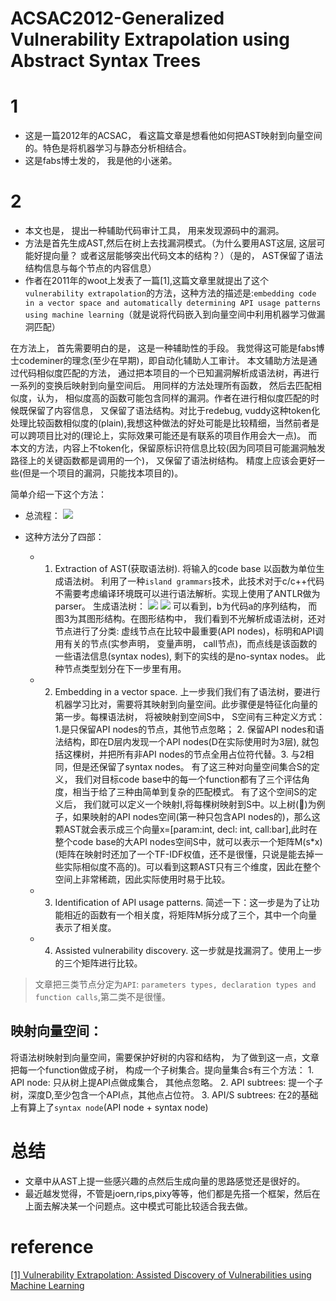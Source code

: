 # ACSAC2012-Generalized Vulnerability Extrapolation using Abstract Syntax Trees

# 1 
- 这是一篇2012年的ACSAC， 看这篇文章是想看他如何把AST映射到向量空间的。特色是将机器学习与静态分析相结合。
- 这是fabs博士发的， 我是他的小迷弟。

# 2

- 本文也是， 提出一种辅助代码审计工具， 用来发现源码中的漏洞。
- 方法是首先生成AST,然后在树上去找漏洞模式。（为什么要用AST这层, 这层可能好提向量？ 或者这层能够突出代码文本的结构？）（是的， AST保留了语法结构信息与每个节点的内容信息）
- 作者在2011年的woot上发表了一篇[1],这篇文章里就提出了这个`vulnerability extrapolation`的方法，这种方法的描述是:`embedding code in a vector space and automatically determining API usage patterns using machine learning`（就是说将代码嵌入到向量空间中利用机器学习做漏洞匹配）

在方法上， 首先需要明白的是， 这是一种辅助性的手段。 我觉得这可能是fabs博士codeminer的理念(至少在早期)，即自动化辅助人工审计。 本文辅助方法是通过代码相似度匹配的方法， 通过把本项目的一个已知漏洞解析成语法树，再进行一系列的变换后映射到向量空间后。 用同样的方法处理所有函数， 然后去匹配相似度，认为， 相似度高的函数可能包含同样的漏洞。作者在进行相似度匹配的时候既保留了内容信息， 又保留了语法结构。对比于redebug, vuddy这种token化处理比较函数相似度的(plain),我想这种做法的好处可能是比较精细，当然前者是可以跨项目比对的(理论上，实际效果可能还是有联系的项目作用会大一点)。 而本文的方法，内容上不token化，保留原标识符信息比较(因为同项目可能漏洞触发路径上的关键函数都是调用的一个)， 又保留了语法树结构。 精度上应该会更好一些(但是一个项目的漏洞，只能找本项目的)。

简单介绍一下这个方法：
  
- 总流程： 
  ![](https://penlab-1252869057.cos.ap-beijing.myqcloud.com/2019-12-07-060919.png)
  
- 这种方法分了四部：
  - 1. Extraction of AST(获取语法树). 将输入的code base 以函数为单位生成语法树。 利用了一种`island grammars`技术，此技术对于c/c++代码不需要考虑编译环境既可以进行语法解析。实现上使用了ANTLR做为parser。
  生成语法树： 
  ![](https://penlab-1252869057.cos.ap-beijing.myqcloud.com/2019-12-07-060804.png)
  ![](https://penlab-1252869057.cos.ap-beijing.myqcloud.com/2019-12-07-060809.png)
  可以看到，b为代码a的序列结构， 而图3为其图形结构。在图形结构中， 我们看到不光解析成语法树，还对节点进行了分类: 虚线节点在比较中最重要(API nodes)，标明和API调用有关的节点(实参声明， 变量声明， call节点)，而点线是该函数的一些语法信息(syntax nodes), 剩下的实线的是no-syntax nodes。 此种节点类型划分在下一步里有用。
  - 2. Embedding in a vector space. 上一步我们我们有了语法树，要进行机器学习比对，需要将其映射到向量空间。此步骤便是特征化向量的第一步。每棵语法树， 将被映射到空间S中， S空间有三种定义方式：1.是只保留API nodes的节点，其他节点忽略； 2. 保留API nodes和语法结构，即在D层内发现一个API nodes(D在实际使用时为3层), 就包括这棵树，并把所有非API nodes的节点全用占位符代替。3. 与2相同，但是还保留了syntax nodes。
  有了这三种对向量空间集合S的定义， 我们对目标code base中的每一个function都有了三个评估角度，相当于给了三种由简单到复杂的匹配模式。
  有了这个空间S的定义后， 我们就可以定义一个映射I,将每棵树映射到S中。以上树(🌲)为例子，如果映射的API nodes空间(第一种只包含API nodes的)，那么这颗AST就会表示成三个向量x=[param:int, decl: int, call:bar],此时在整个code base的大API nodes空间S中，就可以表示一个矩阵M(s*x)(矩阵在映射时还加了一个TF-IDF权值，还不是很懂，只说是能去掉一些实际相似度不高的)。可以看到这颗AST只有三个维度，因此在整个空间上非常稀疏，因此实际使用时易于比较。
  - 3. Identification of API usage patterns.  简述一下：这一步是为了让功能相近的函数有一个相关度，将矩阵M拆分成了三个，其中一个向量表示了相关度。
  - 4. Assisted vulnerability discovery. 这一步就是找漏洞了。使用上一步的三个矩阵进行比较。


  
> 文章把三类节点分定为`API`: `parameters types, declaration types and function calls`,第二类不是很懂。

## 映射向量空间：
  将语法树映射到向量空间，需要保护好树的内容和结构， 为了做到这一点，文章把每一个function做成子树， 构成一个子树集合。提向量集合s有三个方法：
    1. API node: 只从树上提API点做成集合， 其他点忽略。
    2. API subtrees: 提一个子树，深度D,至少包含一个API点，其他点占位符。
    3. API/S subtrees: 在2的基础上有算上了`syntax node`(API node + syntax node)

# 总结
- 文章中从AST上提一些感兴趣的点然后生成向量的思路感觉还是很好的。
- 最近越发觉得，不管是joern,rips,pixy等等，他们都是先搭一个框架，然后在上面去解决某一个问题点。这中模式可能比较适合我去做。

# reference
[[1] Vulnerability Extrapolation:
Assisted Discovery of Vulnerabilities using Machine Learning](https://www.usenix.org/legacy/events/woot11/tech/final_files/Yamaguchi.pdf)
